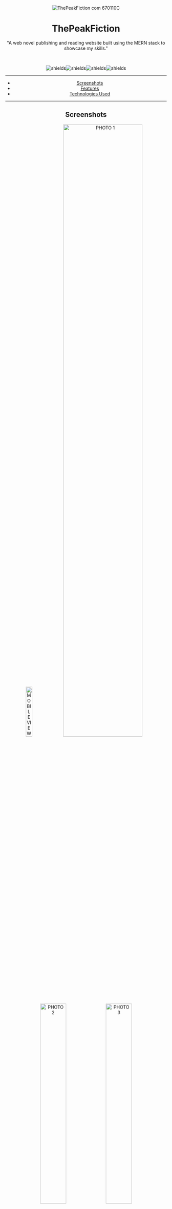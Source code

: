<div align="center">

  ![ThePeakFiction com  670110C](https://github.com/GiriKrishnap/ThePeakFiction-version-2/assets/127300656/6fef999d-eb41-4a45-b69c-db6923e6697c)


<h1 align="center" id="title">ThePeakFiction</h1>
<p id="description" align="center" >"A web novel publishing and reading website built using the MERN stack to showcase my skills."</p>
<br/>
<p align="center"><img src="https://img.shields.io/badge/MongoDB-47A248.svg?style=for-the-badge&amp;logo=MongoDB&amp;logoColor=white" alt="shields"><img src="https://img.shields.io/badge/Express-000000.svg?style=for-the-badge&amp;logo=Express&amp;logoColor=white" alt="shields"><img src="https://img.shields.io/badge/React-61DAFB.svg?style=for-the-badge&amp;logo=React&amp;logoColor=white" alt="shields"><img src="https://img.shields.io/badge/Node.js-5FA04E.svg?style=for-the-badge&amp;logo=nodedotjs&amp;logoColor=white" alt="shields"></p>

<hr/>

- [Screenshots](#screenshots)
- [Features](#features)
- [Technologies Used](#technologies-used)

<hr/>

## Screenshots

<p align="center">
  <img src="https://github.com/GiriKrishnap/ThePeakFiction-version-2/assets/127300656/94211989-078a-4bc9-ab74-c8eb6489dabf" alt="MOBILE VIEW" width="20%" />
  <img src="https://github.com/GiriKrishnap/ThePeakFiction-version-2/assets/127300656/76936bde-029a-4d79-950a-7e9b4d66cdca" alt="PHOTO 1" width="70%" />
</p>

<p align="center">
  <img src="https://github.com/GiriKrishnap/ThePeakFiction-version-2/assets/127300656/f7617bde-9184-4730-85b9-356d9e879a9c" alt="PHOTO 2" width="40%" />
  <img src="https://github.com/GiriKrishnap/ThePeakFiction-version-2/assets/127300656/f28ac1ed-0bbc-4476-8089-33752dc96c6d" alt="PHOTO 3" width="40%" />
</p>

<hr/>

## ✨ Features

- User Authentication, Authorization and protected route with jwt
- Beautiful interface for best user Experience
  
 author side - -
- Novel Management for Authors (CRUD Operations) 
- Chapter Management for Authors (CRUD Operations)
- scheduled upload for novel
  
 reader side - -
- mobile responsive Reading Interface for Readers
- community for novels for chatting with fellow readers
- Commenting and Rating System with features like spolier tag, sicker and image share
  
 admin side - -
- Novel block and unblock
- Readers/Authors block and unbloack
- reject and approve new novels
- novel status
<hr/>
## 💻 Technologies and Modules Used

  -react
  -Mui
  -tailwindcss
  
  -Node.js
  -Express
  - MongoDB

  - Cloudinary
  - Socket.io
  - Disqus
  - google-oauth2
  - Agenta
  - nodeMailer
  - Multer
  - JWT



Visit 𝑻𝒉𝒆𝑷𝒆𝒂𝒌𝑭𝒊𝒄𝒕𝒊𝒐𝒏 today and be a part of the story!
 > Live Page - https://the-peak-fiction-version-2.vercel.app/

</div>
